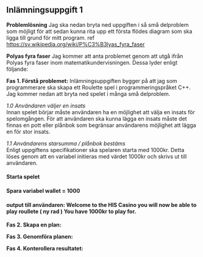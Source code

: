 
Inlämningsuppgift 1
-------------------

**Problemlösning**
Jag ska nedan bryta ned uppgiften i så små delproblem som möjligt för att sedan kunna rita upp ett första flödes diagram som ska ligga till grund för mitt program. 
ref https://sv.wikipedia.org/wiki/P%C3%B3lyas_fyra_faser

**Polyas fyra faser**
Jag kommer att anta problemet genom att utgå ifrån Polyas fyra faser inom matematikundervisningen. Dessa lyder enligt följande:

**Fas 1. Förstå problemet:**
Inlämningsuppgiften bygger på att jag som programmerare ska skapa ett Roulette spel i programmeringspråket C++. Jag kommer nedan att bryta ned spelet i många små delproblem.

*1.0 Användaren väljer en insats*<br>
Innan spelet börjar måste användaren ha en möjlighet att välja en insats för spelomgången. För att användaren ska kunna lägga en insats måste det finnas en pott eller plånbok som begränsar användarens möjlighet att lägga en för stor insats.<br>

*1.1 Användarens starsumma / plånbok bestäms*<br>
Enligt uppgiftens specifikationer ska spelaren starta med 1000kr. Detta löses genom att en variabel initieras med värdet 1000kr och skrivs ut till användaren.

#### Starta spelet
#### Spara variabel wallet = 1000
#### output till användaren: Welcome to the HIS Casino you will now be able to play roullete ( ny rad ) You have 1000kr to play for.

**Fas 2. Skapa en plan:**

**Fas 3. Genomföra planen:**

**Fas 4. Konterollera resultatet:**